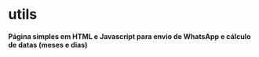 # utils

#### Página simples em HTML e Javascript para envio de WhatsApp e cálculo de datas (meses e dias)
